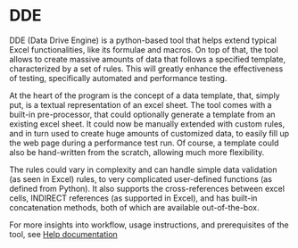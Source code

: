 # DDE

DDE (Data Drive Engine) is a python-based tool that helps extend typical Excel functionalities, like its formulae and macros.  On top of that, the tool allows to create massive amounts of data that follows a specified template, characterized by a set of rules.  This will greatly enhance the effectiveness of testing, specifically automated and performance testing.

At the heart of the program is the concept of a data template, that, simply put, is a textual representation of an excel sheet.  The tool comes with a built-in pre-processor, that could optionally generate a template from an existing excel sheet.  It could now be manually extended with custom rules, and in turn used to create huge amounts of customized data, to easily fill up the web page during a performance test run.  Of course, a template could also be hand-written from the scratch, allowing much more flexibility.

The rules could vary in complexity and can handle simple data validation (as seen in Excel) rules, to very complicated user-defined functions (as defined from Python).  It also supports the cross-references between excel cells, INDIRECT references (as supported in Excel), and has built-in concatenation methods, both of which are available out-of-the-box. 

For more insights into workflow, usage instructions, and prerequisites of the tool, see <a href='https://github.com/ananddotiyer/DDE/blob/master/Help/readme.mht'>Help documentation</a>


